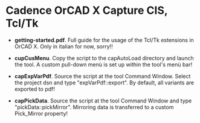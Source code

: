 # Cadence OrCAD X Capture CIS, Tcl/Tk  

- **getting-started.pdf**. Full guide for the usage of the Tcl/Tk estensions in OrCAD X. Only in italian for now, sorry!!

- **cupCusMenu**. Copy the script to the capAutoLoad directory and launch the tool. A custom pull-down menù is set up within the tool's menù bar!
   
- **capExpVarPdf**. Source the script at the tool Command Window. Select the project dsn and type "expVarPdf::export". By default, all variants are exported to pdf!

- **capPickData**. Source the script at the tool Command Window and type "pickData::pickMirror". Mirroring data is transferred to a custom Pick_Mirror property!  
